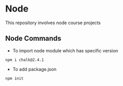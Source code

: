 # Node
This repository involves node course projects

## Node Commands
- To import node module which has specific version
```
npm i chalk@2.4.1
```

- To add package.json
```
npm init
```
